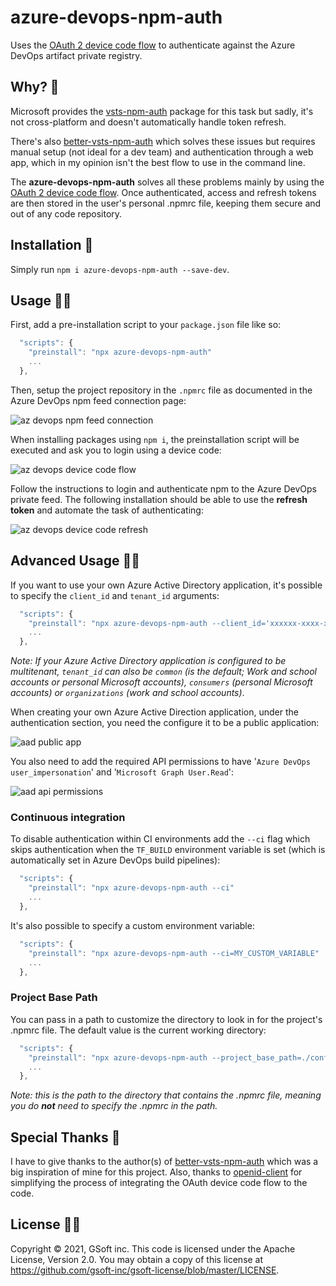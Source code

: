 # azure-devops-npm-auth

Uses the [OAuth 2 device code flow](https://docs.microsoft.com/en-us/azure/active-directory/develop/v2-oauth2-device-code) to authenticate against the Azure DevOps artifact private registry.

## Why? 🤔

Microsoft provides the [vsts-npm-auth](https://www.npmjs.com/package/vsts-npm-auth) package for this task but sadly, it's not cross-platform and doesn't automatically handle token refresh.

There's also [better-vsts-npm-auth](https://www.npmjs.com/package/better-vsts-npm-auth) which solves these issues but requires manual setup (not ideal for a dev team) and authentication through a web app, which in my opinion isn't the best flow to use in the command line.

The **azure-devops-npm-auth** solves all these problems mainly by using the [OAuth 2 device code flow](https://docs.microsoft.com/en-us/azure/active-directory/develop/v2-oauth2-device-code).  Once authenticated, access and refresh tokens are then stored in the user's personal .npmrc file, keeping them secure and out of any code repository.

## Installation 💪

Simply run `npm i azure-devops-npm-auth --save-dev`.

## Usage 🤷‍♂️

First, add a pre-installation script to your `package.json` file like so:
```javascript
  "scripts": {
    "preinstall": "npx azure-devops-npm-auth"
    ...
  },
```

Then, setup the project repository in the `.npmrc` file as documented in the Azure DevOps npm feed connection page:

![az devops npm feed connection](https://i.imgur.com/M04u3i5.png)

When installing packages using `npm i`, the preinstallation script will be executed and ask you to login using a device code:

![az devops device code flow](https://i.imgur.com/aVYXRoO.png)

Follow the instructions to login and authenticate npm to the Azure DevOps private feed.  The following installation should be able to use the **refresh token** and automate the task of authenticating:

![az devops device code refresh](https://i.imgur.com/oC3YGHm.png)

## Advanced Usage 🧙‍♂️

If you want to use your own Azure Active Directory application, it's possible to specify the `client_id` and `tenant_id` arguments:

```javascript
  "scripts": {
    "preinstall": "npx azure-devops-npm-auth --client_id='xxxxxx-xxxx-xxxx-xxxx-xxxxxxxxxxxx' --tenant_id='xxxxxx-xxxx-xxxx-xxxx-xxxxxxxxxxxx'"
    ...
  },
```

*Note: If your Azure Active Directory application is configured to be multitenant, `tenant_id` can also be `common` (is the default; Work and school accounts or personal Microsoft accounts), `consumers` (personal Microsoft accounts) or `organizations` (work and school accounts)*.

When creating your own Azure Active Direction application, under the authentication section, you need the configure it to be a public application:

![aad public app](https://i.imgur.com/VeL9cGe.png)

You also need to add the required API permissions to have '`Azure DevOps user_impersonation`' and '`Microsoft Graph User.Read`':

![aad api permissions](https://imgur.com/aVd51d0.png)

### Continuous integration

To disable authentication within CI environments add the `--ci` flag which skips authentication when the `TF_BUILD` environment variable is set (which is automatically set in Azure DevOps build pipelines):
```javascript
  "scripts": {
    "preinstall": "npx azure-devops-npm-auth --ci"
    ...
  },
```
It's also possible to specify a custom environment variable:
```javascript
  "scripts": {
    "preinstall": "npx azure-devops-npm-auth --ci=MY_CUSTOM_VARIABLE"
    ...
  },
```

### Project Base Path

You can pass in a path to customize the directory to look in for the project's .npmrc file. The default value is the current working directory:

```javascript
  "scripts": {
    "preinstall": "npx azure-devops-npm-auth --project_base_path=./configs"
    ...
  },
```

*Note: this is the path to the directory that contains the .npmrc file, meaning you do **not** need to specify the .npmrc in the path.*

## Special Thanks 👏

I have to give thanks to the author(s) of [better-vsts-npm-auth](https://www.npmjs.com/package/better-vsts-npm-auth) which was a big inspiration of mine for this project.  Also, thanks to [openid-client](https://www.npmjs.com/package/openid-client) for simplifying the process of integrating the OAuth device code flow to the code.

## License 👩‍⚖️

Copyright © 2021, GSoft inc. This code is licensed under the Apache License, Version 2.0. You may obtain a copy of this license at https://github.com/gsoft-inc/gsoft-license/blob/master/LICENSE.
